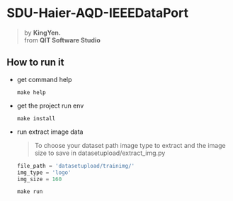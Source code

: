 # SDU-Haier-AQD-IEEEDataPort
> by **KingYen.**  
> from **QIT Software Studio**

## How to run it
- get command help
    ```shell
    make help 
    ```
- get the project run env
    ```shell
    make install
    ```
- run extract image data  
    > To choose your dataset path image type to extract and the image size to save in datasetupload/extract_img.py
    ```python
    file_path = 'datasetupload/trainimg/'
    img_type = 'logo'
    img_size = 160
    ```
    ```shell
    make run
    ```